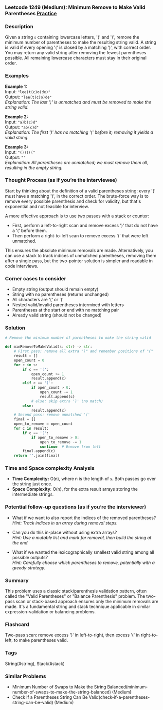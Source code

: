 ### Leetcode 1249 (Medium): Minimum Remove to Make Valid Parentheses [Practice](https://leetcode.com/problems/minimum-remove-to-make-valid-parentheses)

### Description  
Given a string `s` containing lowercase letters, '(' and ')', remove the minimum number of parentheses to make the resulting string valid. A string is valid if every opening '(' is closed by a matching ')', with correct order. You may return any valid string after removing the fewest parentheses possible. All remaining lowercase characters must stay in their original order.

### Examples  
**Example 1:**  
Input: `"lee(t(c)o)de)"`  
Output: `"lee(t(c)o)de"`  
*Explanation: The last ')' is unmatched and must be removed to make the string valid.*

**Example 2:**  
Input: `"a)b(c)d"`  
Output: `"ab(c)d"`  
*Explanation: The first ')' has no matching '(' before it; removing it yields a valid string.*

**Example 3:**  
Input: `"()))(("`  
Output: `""`  
*Explanation: All parentheses are unmatched; we must remove them all, resulting in the empty string.*


### Thought Process (as if you’re the interviewee)  
Start by thinking about the definition of a valid parentheses string: every '(' must have a matching ')', in the correct order. The brute-force way is to remove every possible parenthesis and check for validity, but that's exponential and not feasible for interview.

A more effective approach is to use two passes with a stack or counter:
- First, perform a left-to-right scan and remove excess ')' that do not have a '(' before them.
- Then perform a right-to-left scan to remove excess '(' that were left unmatched.

This ensures the absolute minimum removals are made. Alternatively, you can use a stack to track indices of unmatched parentheses, removing them after a single pass, but the two-pointer solution is simpler and readable in code interviews.


### Corner cases to consider  
- Empty string (output should remain empty)
- String with no parentheses (returns unchanged)
- All characters are '(' or ')'
- Nested valid/invalid parentheses intermixed with letters
- Parentheses at the start or end with no matching pair
- Already valid string (should not be changed)


### Solution

```python
# Remove the minimum number of parentheses to make the string valid

def minRemoveToMakeValid(s: str) -> str:
    # First pass: remove all extra ")" and remember positions of "("
    result = []
    open_count = 0
    for c in s:
        if c == '(': 
            open_count += 1
            result.append(c)
        elif c == ')':
            if open_count > 0:
                open_count -= 1
                result.append(c)
            # else: skip extra ')' (no match)
        else:
            result.append(c)
    # Second pass: remove unmatched '('
    final = []
    open_to_remove = open_count
    for c in result:
        if c == '(':
            if open_to_remove > 0:
                open_to_remove -= 1
                continue  # Remove from left
        final.append(c)
    return ''.join(final)
```

### Time and Space complexity Analysis  

- **Time Complexity:** O(n), where n is the length of `s`. Both passes go over the string just once.
- **Space Complexity:** O(n), for the extra result arrays storing the intermediate strings.


### Potential follow-up questions (as if you’re the interviewer)  
- What if we want to also report the indices of the removed parentheses?  
  *Hint: Track indices in an array during removal steps.*

- Can you do this in-place without using extra arrays?  
  *Hint: Use a mutable list and mark for removal, then build the string at the end.*

- What if we wanted the lexicographically smallest valid string among all possible outputs?  
  *Hint: Carefully choose which parentheses to remove, potentially with a greedy strategy.*

### Summary
This problem uses a classic stack/parenthesis validation pattern, often called the "Valid Parentheses" or "Balance Parenthesis" problem. The two-pass scan or stack-based approach ensures only the minimum removals are made. It's a fundamental string and stack technique applicable in similar expression-validation or balancing problems.


### Flashcard
Two-pass scan: remove excess ')' in left-to-right, then excess '(' in right-to-left, to make parentheses valid.

### Tags
String(#string), Stack(#stack)

### Similar Problems
- Minimum Number of Swaps to Make the String Balanced(minimum-number-of-swaps-to-make-the-string-balanced) (Medium)
- Check if a Parentheses String Can Be Valid(check-if-a-parentheses-string-can-be-valid) (Medium)